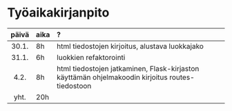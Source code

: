 # Työaikakirjanpito

| päivä | aika | ? |
| :----:|:-----| :-----|
| 30.1. | 8h | html tiedostojen kirjoitus, alustava luokkajako |
| 31.1. | 6h | luokkien refaktorointi |
| 4.2. | 8h | html tiedostojen jatkaminen, Flask-kirjaston käyttämän ohjelmakoodin kirjoitus routes-tiedostoon|
| yht. | 20h | |